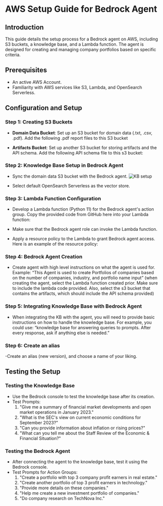 
# AWS Setup Guide for Bedrock Agent

## Introduction
This guide details the setup process for a Bedrock agent on AWS, including S3 buckets, a knowledge base, and a Lambda function. The agent is designed for creating and managing company portfolios based on specific criteria.

## Prerequisites
- An active AWS Account.
- Familiarity with AWS services like S3, Lambda, and OpenSearch Serverless.

## Configuration and Setup
### Step 1: Creating S3 Buckets
- **Domain Data Bucket**: Set up an S3 bucket for domain data (.txt, .csv, .pdf). Add the following .pdf report files to this S3 bucket


- **Artifacts Bucket**: Set up another S3 bucket for storing artifacts and the API schema. Add the following API schema file to this s3 bucket:


### Step 2: Knowledge Base Setup in Bedrock Agent
- Sync the domain data S3 bucket with the Bedrock agent.
 ![KB setup](Streamlit_App/images/KB_setup)

- Select default OpenSearch Serverless as the vector store.
 


### Step 3: Lambda Function Configuration
- Develop a Lambda function (Python 11) for the Bedrock agent's action group. Copy the provided code from GitHub here into your Lambda function: 

- Make sure that the Bedrock agent role can invoke the Lambda function.
- Apply a resource policy to the Lambda to grant Bedrock agent access. Here is an example of the resource policy:  


### Step 4: Bedrock Agent Creation
- Create agent with high level instructions on what the agent is used for. Example: “This Agent is used to create Portfolios of companies based on the number of companies, industry, and portfolio name input” (when creating the agent, select the Lambda function created prior. Make sure to include the lambda code provided. Also, select the s3 bucket that contains the artifacts, which should include the API schema provided)
 




### Step 5: Integrating Knowledge Base with Bedrock Agent
- When integrating the KB with the agent, you will need to provide basic instructions on how to handle the knowledge base. For example, you could use: “knowledge base for answering queries to prompts. After every response, ask if anything else is needed.”
 

### Step 6: Create an alias
-Create an alias (new version), and choose a name of your liking. 
 


## Testing the Setup
### Testing the Knowledge Base
- Use the Bedrock console to test the knowledge base after its creation.
- Test Prompts:
  1. "Give me a summary of financial market developments and open market operations in January 2023."
  2. "What is the SEC's view on current economic conditions for September 2023?"
  3. "Can you provide information about inflation or rising prices?"
  4. "What can you tell me about the Staff Review of the Economic & Financial Situation?"

### Testing the Bedrock Agent
- After connecting the agent to the knowledge base, test it using the Bedrock console.
- Test Prompts for Action Groups:
  1. "Create a portfolio with top 3 company profit earners in real estate."
  2. "Create another portfolio of top 3 profit earners in technology."
  3. "Provide more details on these companies."
  4. "Help me create a new investment portfolio of companies."
  5. "Do company research on TechNova Inc."




